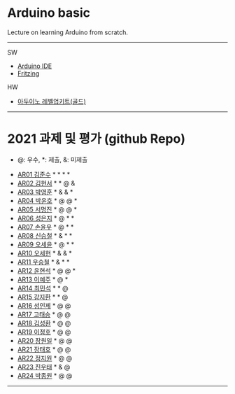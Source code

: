 # Arduino basic
Lecture on learning Arduino from scratch.


---

SW

- [Arduino IDE](https://www.arduino.cc/)
- [Fritzing](http://fritzing.org/download/)

HW

- [아두이노 레벨업키트(골드)](https://www.devicemart.co.kr/goods/view?no=12170416)

---

# 2021 과제 및 평가 (github Repo)
* @: 우수, *: 제출, &: 미제출

- [AR01 김준수](https://github.com/96wnstn/AR01) * * * *
- [AR02 김현서](https://github.com/HyunSeo0928/ar02) * * @ &
- [AR03 박영훈](https://github.com/hunypark/ar03) * & & *
- [AR04 박윤호](https://github.com/yoonho0624/ar04) * @ @ *
- [AR05 서명진](https://github.com/smj3343/ar05) * @ @ *
- [AR06 성은지](https://github.com/eun-jiii/ar06) * @ * *
- [AR07 손윤우](https://github.com/yunuu/AR07) * @ * *
- [AR08 신승철](https://github.com/kdkh96/AR08) * & * *
- [AR09 오세윤](https://github.com/chilledlife/ar09) * @ * *
- [AR10 오세현](https://github.com/Ohsaehyeon/AR10) * & & *
- [AR11 우승철](https://github.com/woo-seung-cheol/ar11) * & * *
- [AR12 윤현석](https://github.com/yhs11116/AR12) * @ @ *
- [AR13 이예주](https://github.com/JJangyeJJangju/ar13) * @ * 
- [AR14 최민석](https://github.com/cmsinje/AR14) * * @
- [AR15 강지환](https://github.com/qkqh9635/ar15) * * @
- [AR16 성인제](https://github.com/nsa32300/ar16) * @ @
- [AR17 고태승](https://github.com/xotmddlsp2/AR17/) * @ @
- [AR18 김성환](https://github.com/Seong-Hwan99/AR-18) * @ @
- [AR19 이정호](https://github.com/LOLMGs/AR19) * @ @
- [AR20 장원일](https://github.com/jangeleven/AR20) * @ @
- [AR21 장태호](https://github.com/HINEET/AR21) * @ @
- [AR22 정지원](https://github.com/lalalalalra/AR22) * @ @
- [AR23 진우태](https://github.com/Wjkdj/AR23) * & @
- [AR24 박종원](https://github.com/monegit/arduino-prj) * @ @

---




